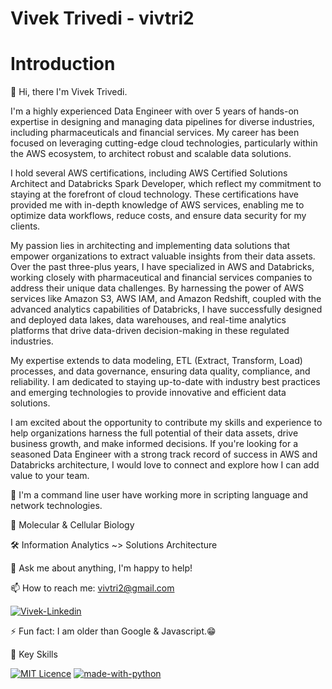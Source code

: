 # Vivek Trivedi - vivtri2

# Introduction
👋 Hi, there I'm Vivek Trivedi.

I'm a highly experienced Data Engineer with over 5 years of hands-on expertise in designing and managing data pipelines for diverse industries, including pharmaceuticals and financial services. My career has been focused on leveraging cutting-edge cloud technologies, particularly within the AWS ecosystem, to architect robust and scalable data solutions.

I hold several AWS certifications, including AWS Certified Solutions Architect and Databricks Spark Developer, which reflect my commitment to staying at the forefront of cloud technology. These certifications have provided me with in-depth knowledge of AWS services, enabling me to optimize data workflows, reduce costs, and ensure data security for my clients.

My passion lies in architecting and implementing data solutions that empower organizations to extract valuable insights from their data assets. Over the past three-plus years, I have specialized in AWS and Databricks, working closely with pharmaceutical and financial services companies to address their unique data challenges. By harnessing the power of AWS services like Amazon S3, AWS IAM, and Amazon Redshift, coupled with the advanced analytics capabilities of Databricks, I have successfully designed and deployed data lakes, data warehouses, and real-time analytics platforms that drive data-driven decision-making in these regulated industries.

My expertise extends to data modeling, ETL (Extract, Transform, Load) processes, and data governance, ensuring data quality, compliance, and reliability. I am dedicated to staying up-to-date with industry best practices and emerging technologies to provide innovative and efficient data solutions.

I am excited about the opportunity to contribute my skills and experience to help organizations harness the full potential of their data assets, drive business growth, and make informed decisions. If you're looking for a seasoned Data Engineer with a strong track record of success in AWS and Databricks architecture, I would love to connect and explore how I can add value to your team.

🌱 I'm a command line user have working more in scripting language and network technologies.

🧬 Molecular & Cellular Biology

🛠 Information Analytics ~> Solutions Architecture

💬 Ask me about anything, I'm happy to help!

📫 How to reach me: vivtri2@gmail.com

[![Vivek-Linkedin](https://img.shields.io/badge/linkedin-%230077B5.svg?&style=for-the-badge&logo=linkedin&logoColor=white)](https://www.linkedin.com/in/vivek-trivedi/)

⚡ Fun fact: I am older than Google & Javascript.😁

📌 Key Skills 

[![MIT Licence](https://badges.frapsoft.com/os/mit/mit.svg?v=103)](https://opensource.org/licenses/mit-license.php)
[![made-with-python](https://img.shields.io/badge/Made%20with-Python-1f425f.svg)](https://www.python.org/)


